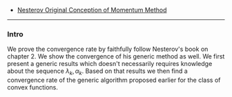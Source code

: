 - [Nesterov Original Conception of Momentum Method](Nesterov%20Original%20Conception%20of%20Momentum%20Method.md)

----
### **Intro**

We prove the convergence rate by faithfully follow Nesterov's book on chapter 2. We show the convergence of his generic method as well. We first present a generic results which doesn't necessarily requires knowledge about the sequence $\lambda_k, \alpha_k$. Based on that results we then find a convergence rate of the generic algorithm proposed earlier for the class of convex functions. 



